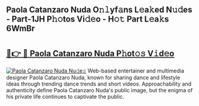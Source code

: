 ## Paola Catanzaro Nuda O𝚗𝚕yf𝚊ns L𝚎a𝚔ed N𝚞𝚍es - Part-1JH P𝚑𝚘tos Vi𝚍𝚎o - H𝚘𝚝 Part L𝚎a𝚔s 6WmBr

# <h2><a href="http://kf2u76c.oniu.top/?m=Paola+Catanzaro+Nuda">🔗👉 🔴 Paola Catanzaro Nuda P𝚑ot𝚘𝚜 V𝚒d𝚎o</a></h2>

[![Paola Catanzaro Nuda Nu𝚍e𝚜](https://i.imgur.com/0qMVB7G.gif)](http://kf2u76c.oniu.top/?m=Paola+Catanzaro+Nuda)
Web-based entertainer and multimedia designer Paola Catanzaro Nuda, known for sharing dance and lifestyle ideas through trending dance trends and short videos. Approachability and authenticity define Paola Catanzaro Nuda's public image, but the enigma of his private life continues to captivate the public.  
